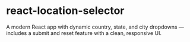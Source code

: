 # react-location-selector
A modern React app with dynamic country, state, and city dropdowns — includes a submit and reset feature with a clean, responsive UI.
